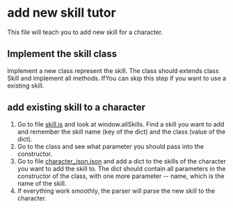 # add new skill tutor

This file will teach you to add new skill for a character.

## Implement the skill class

Implement a new class represent the skill. The class should extends class Skill and implement all methods. 
IfYou can skip this step if you want to use a existing skill.

## add existing skill to a character

1. Go to file [skill.js](src/MyGame/Characters/skill.js) and look at window.allSkills. Find a skill
you want to add and remember the skill name (key of the dict) and the class (value of the dict).
2. Go to the class and see what parameter you should pass into the constructor.
3. Go to file [character_json.json](assets/hero/character_info.json) and add a dict to the skills of 
the character you want to add the skill to. The dict should contain all parameters in the constructor
of the class, with one more parameter -- name, which is the name of the skill.
4. If everything work smoothly, the parser will parse the new skill to the character. 
